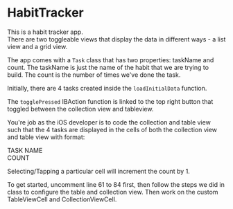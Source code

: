 # HabitTracker

This is a habit tracker app.  
There are two toggleable views that display the data in different ways - a list view and a grid view.  

The app comes with a `Task` class that has two properties: taskName and count.
The taskName is just the name of the habit that we are trying to build.
The count is the number of times we've done the task.

Initially, there are 4 tasks created inside the `loadInitialData` function.  

The `togglePressed` IBAction function is linked to the top right button that toggled between the collection view and tableview.

You're job as the iOS developer is to code the collection and table view such that the 4 tasks are displayed in the cells of both the collection view and table view with format:

TASK NAME</br>
COUNT

Selecting/Tapping a particular cell will increment the count by 1.

To get started, uncomment line 61 to 84 first, then follow the steps we did in class to configure the table and collection view.  Then work on the custom TableViewCell and CollectionViewCell.

